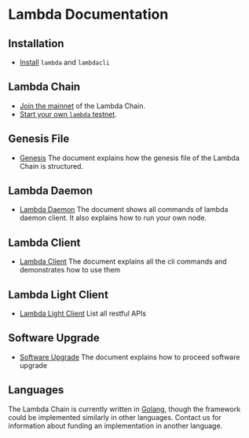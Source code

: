 # Lambda Documentation

## Installation

- [Install](./installation.md) `lambda` and `lambdacli`

## Lambda Chain 

- [Join the mainnet](./join-mainnet.md) of the Lambda Chain.
- [Start your own `lambda` testnet](./deploy-testnet.md).

## Genesis File

- [Genesis](./genesis.md) The document explains how the genesis file of the Lambda Chain is structured. 

## Lambda Daemon

- [Lambda Daemon](./lambda.md) The document shows all commands of lambda daemon client. It also explains how to run your own node.

## Lambda Client

- [Lambda Client](./lambdacli/README.md) The document explains all the cli commands and demonstrates how to use them

## Lambda Light Client

- [Lambda Light Client](./light-client.md) List all restful APIs

## Software Upgrade

- [Software Upgrade](./software-upgrade.md) The document explains how to proceed software upgrade

## Languages

The Lambda Chain is currently written in [Golang](https://golang.org/), though the
framework could be implemented similarly in other languages.
Contact us for information about funding an implementation in another language.

